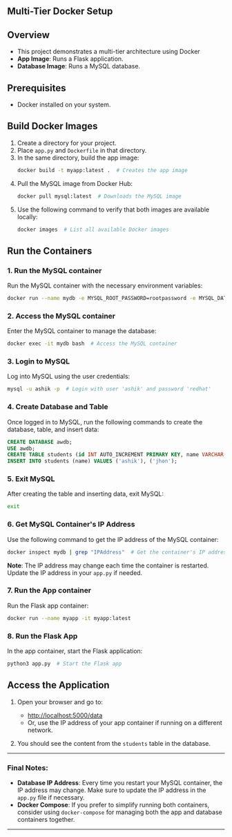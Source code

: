 ## Multi-Tier Docker Setup
## Overview
- This project demonstrates a multi-tier architecture using Docker
- **App Image**: Runs a Flask application.
- **Database Image**: Runs a MySQL database.

## Prerequisites
- Docker installed on your system.

## Build Docker Images
1. Create a directory for your project.
2. Place `app.py` and `Dockerfile` in that directory.
3. In the same directory, build the app image:
   ```bash
   docker build -t myapp:latest .  # Creates the app image
   ```
4. Pull the MySQL image from Docker Hub:
   ```bash
   docker pull mysql:latest  # Downloads the MySQL image
   ```
5. Use the following command to verify that both images are available locally:
   ```bash
   docker images  # List all available Docker images
   ```

## Run the Containers

### 1. **Run the MySQL container**
   Run the MySQL container with the necessary environment variables:
   ```bash
   docker run --name mydb -e MYSQL_ROOT_PASSWORD=rootpassword -e MYSQL_DATABASE=awdb -e MYSQL_USER=ashik -e MYSQL_PASSWORD=redhat -d mysql:latest
   ```

### 2. **Access the MySQL container**
   Enter the MySQL container to manage the database:
   ```bash
   docker exec -it mydb bash  # Access the MySQL container
   ```

### 3. **Login to MySQL**
   Log into MySQL using the user credentials:
   ```bash
   mysql -u ashik -p  # Login with user 'ashik' and password 'redhat'
   ```

### 4. **Create Database and Table**
   Once logged in to MySQL, run the following commands to create the database, table, and insert data:
   ```sql
   CREATE DATABASE awdb;
   USE awdb;
   CREATE TABLE students (id INT AUTO_INCREMENT PRIMARY KEY, name VARCHAR(255));
   INSERT INTO students (name) VALUES ('ashik'), ('jhon');
   ```

### 5. **Exit MySQL**
   After creating the table and inserting data, exit MySQL:
   ```bash
   exit
   ```

### 6. **Get MySQL Container's IP Address**
   Use the following command to get the IP address of the MySQL container:
   ```bash
   docker inspect mydb | grep "IPAddress"  # Get the container's IP address
   ```
   **Note**: The IP address may change each time the container is restarted. Update the IP address in your `app.py` if needed.

### 7. **Run the App container**
   Run the Flask app container:
   ```bash
   docker run --name myapp -it myapp:latest
   ```

### 8. **Run the Flask App**
   In the app container, start the Flask application:
   ```bash
   python3 app.py  # Start the Flask app
   ```

## Access the Application
1. Open your browser and go to: 
   - [http://localhost:5000/data](http://localhost:5000/data) 
   - Or, use the IP address of your app container if running on a different network.

2. You should see the content from the `students` table in the database.

---

### Final Notes:
- **Database IP Address**: Every time you restart your MySQL container, the IP address may change. Make sure to update the IP address in the `app.py` file if necessary.
- **Docker Compose**: If you prefer to simplify running both containers, consider using `docker-compose` for managing both the app and database containers together.

---
